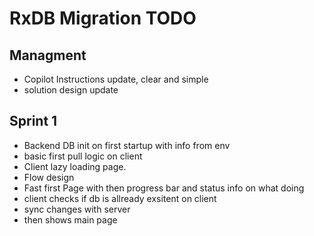 # RxDB Migration TODO

## Managment

 - Copilot Instructions update, clear and simple
 - solution design update

## Sprint 1
 
 - Backend DB init on first startup with info from env
 - basic first pull logic on client
 - Client lazy loading page.
  - Flow design
  - Fast first Page with then progress bar and status info on what doing
  - client checks if db is allready exsitent on client
  - sync changes with server
  - then shows main page